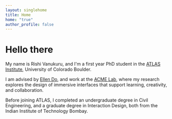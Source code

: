 ```yaml
---
layout: singlehome
title: Home
home: "true"
author_profile: false
---
```


# Hello there

My name is Rishi Vanukuru, and I'm a first year PhD student in the [ATLAS Institute](https://www.colorado.edu/atlas/), University of Colorado Boulder. 

I am advised by [Ellen Do](https://www.colorado.edu/atlas/ellen-yi-luen-do), and work at the [ACME Lab](https://www.colorado.edu/atlas/acme-lab), where my research explores the design of immersive interfaces that support learning, creativity, and collaboration.

Before joining ATLAS, I completed an undergraduate degree in Civil Engineering, and a graduate degree in Interaction Design, both from the Indian Institute of Technology Bombay.
